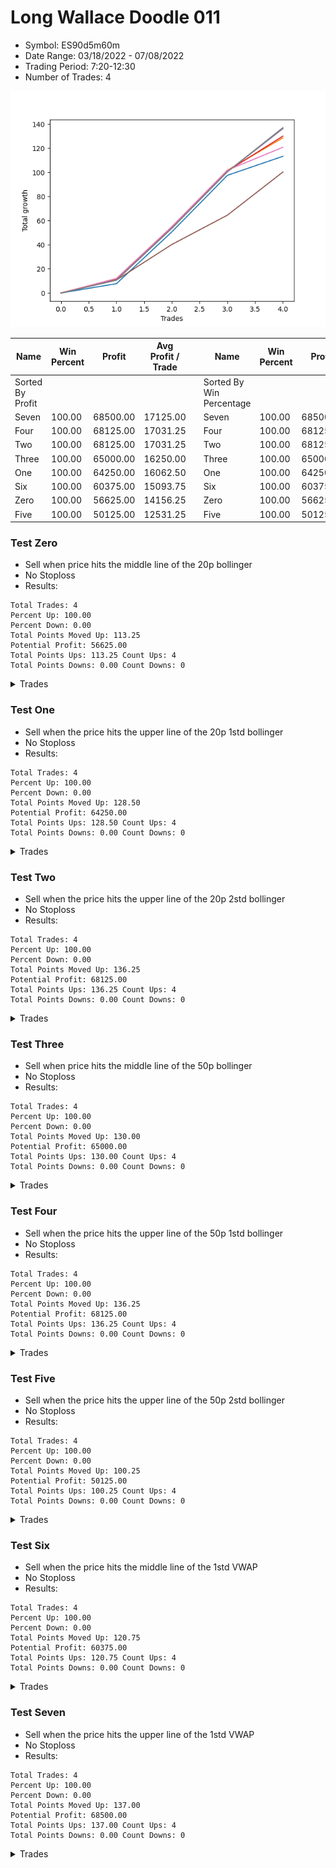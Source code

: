 # Long Wallace Doodle 011 
- Symbol: ES90d5m60m
- Date Range: 03/18/2022 - 07/08/2022
- Trading Period: 7:20-12:30
- Number of Trades: 4

![Plot](LongWallaceDoodle011ES90d5m60m.png)

| Name | Win Percent | Profit | Avg Profit / Trade |     | Name | Win Percent | Profit | Avg Profit / Trade |
| ---- | ----------- | ------ | ------------------ | --- | ---- | ----------- | ------ | ------------------ |
| Sorted By <br> Profit | | | | | Sorted By <br> Win Percentage ||||
| Seven | 100.00 | 68500.00 | 17125.00 |     | Seven | 100.00 | 68500.00 | 17125.00 |
| Four | 100.00 | 68125.00 | 17031.25 |     | Four | 100.00 | 68125.00 | 17031.25 |
| Two | 100.00 | 68125.00 | 17031.25 |     | Two | 100.00 | 68125.00 | 17031.25 |
| Three | 100.00 | 65000.00 | 16250.00 |     | Three | 100.00 | 65000.00 | 16250.00 |
| One | 100.00 | 64250.00 | 16062.50 |     | One | 100.00 | 64250.00 | 16062.50 |
| Six | 100.00 | 60375.00 | 15093.75 |     | Six | 100.00 | 60375.00 | 15093.75 |
| Zero | 100.00 | 56625.00 | 14156.25 |     | Zero | 100.00 | 56625.00 | 14156.25 |
| Five | 100.00 | 50125.00 | 12531.25 |     | Five | 100.00 | 50125.00 | 12531.25 |

### Test Zero
* Sell when price hits the middle line of the 20p bollinger
* No Stoploss
* Results:
```
Total Trades: 4
Percent Up: 100.00
Percent Down: 0.00
Total Points Moved Up: 113.25
Potential Profit: 56625.00
Total Points Ups: 113.25 Count Ups: 4
Total Points Downs: 0.00 Count Downs: 0
```

<details><summary>Trades</summary>

<code>In: 2022-04-20 11:45:00		Out: 2022-04-20 12:24:15		Total Position Time: 39:15		Total Move Up: 7.75		Total to Date: 7.75</code> <br />
<code>In: 2022-04-27 12:10:00		Out: 2022-04-28 06:30:05		Total Position Time: 1100:05		Total Move Up: 43.00		Total to Date: 50.75</code> <br />
<code>In: 2022-04-27 12:25:00		Out: 2022-04-28 06:30:05		Total Position Time: 1085:05		Total Move Up: 46.75		Total to Date: 97.50</code> <br />
<code>In: 2022-05-13 11:15:00		Out: 2022-05-13 11:51:35		Total Position Time: 36:35		Total Move Up: 15.75		Total to Date: 113.25</code> <br />


</details>

### Test One
* Sell when the price hits the upper line of the 20p 1std bollinger
* No Stoploss
* Results:
```
Total Trades: 4
Percent Up: 100.00
Percent Down: 0.00
Total Points Moved Up: 128.50
Potential Profit: 64250.00
Total Points Ups: 128.50 Count Ups: 4
Total Points Downs: 0.00 Count Downs: 0
```

<details><summary>Trades</summary>

<code>In: 2022-04-20 11:45:00		Out: 2022-04-20 12:45:15		Total Position Time: 60:15		Total Move Up: 12.00		Total to Date: 12.00</code> <br />
<code>In: 2022-04-27 12:10:00		Out: 2022-04-28 06:30:05		Total Position Time: 1100:05		Total Move Up: 43.00		Total to Date: 55.00</code> <br />
<code>In: 2022-04-27 12:25:00		Out: 2022-04-28 06:30:05		Total Position Time: 1085:05		Total Move Up: 46.75		Total to Date: 101.75</code> <br />
<code>In: 2022-05-13 11:15:00		Out: 2022-05-13 12:00:35		Total Position Time: 45:35		Total Move Up: 26.75		Total to Date: 128.50</code> <br />


</details>

### Test Two
* Sell when the price hits the upper line of the 20p 2std bollinger
* No Stoploss
* Results:
```
Total Trades: 4
Percent Up: 100.00
Percent Down: 0.00
Total Points Moved Up: 136.25
Potential Profit: 68125.00
Total Points Ups: 136.25 Count Ups: 4
Total Points Downs: 0.00 Count Downs: 0
```

<details><summary>Trades</summary>

<code>In: 2022-04-20 11:45:00		Out: 2022-04-20 12:45:55		Total Position Time: 60:55		Total Move Up: 10.75		Total to Date: 10.75</code> <br />
<code>In: 2022-04-27 12:10:00		Out: 2022-04-28 06:30:05		Total Position Time: 1100:05		Total Move Up: 43.00		Total to Date: 53.75</code> <br />
<code>In: 2022-04-27 12:25:00		Out: 2022-04-28 06:30:05		Total Position Time: 1085:05		Total Move Up: 46.75		Total to Date: 100.50</code> <br />
<code>In: 2022-05-13 11:15:00		Out: 2022-05-13 12:15:55		Total Position Time: 60:55		Total Move Up: 35.75		Total to Date: 136.25</code> <br />


</details>

### Test Three
* Sell when price hits the middle line of the 50p bollinger
* No Stoploss
* Results:
```
Total Trades: 4
Percent Up: 100.00
Percent Down: 0.00
Total Points Moved Up: 130.00
Potential Profit: 65000.00
Total Points Ups: 130.00 Count Ups: 4
Total Points Downs: 0.00 Count Downs: 0
```

<details><summary>Trades</summary>

<code>In: 2022-04-20 11:45:00		Out: 2022-04-20 12:25:50		Total Position Time: 40:50		Total Move Up: 11.25		Total to Date: 11.25</code> <br />
<code>In: 2022-04-27 12:10:00		Out: 2022-04-28 06:30:05		Total Position Time: 1100:05		Total Move Up: 43.00		Total to Date: 54.25</code> <br />
<code>In: 2022-04-27 12:25:00		Out: 2022-04-28 06:30:05		Total Position Time: 1085:05		Total Move Up: 46.75		Total to Date: 101.00</code> <br />
<code>In: 2022-05-13 11:15:00		Out: 2022-05-13 12:01:10		Total Position Time: 46:10		Total Move Up: 29.00		Total to Date: 130.00</code> <br />


</details>

### Test Four
* Sell when the price hits the upper line of the 50p 1std bollinger
* No Stoploss
* Results:
```
Total Trades: 4
Percent Up: 100.00
Percent Down: 0.00
Total Points Moved Up: 136.25
Potential Profit: 68125.00
Total Points Ups: 136.25 Count Ups: 4
Total Points Downs: 0.00 Count Downs: 0
```

<details><summary>Trades</summary>

<code>In: 2022-04-20 11:45:00		Out: 2022-04-20 12:45:55		Total Position Time: 60:55		Total Move Up: 10.75		Total to Date: 10.75</code> <br />
<code>In: 2022-04-27 12:10:00		Out: 2022-04-28 06:30:05		Total Position Time: 1100:05		Total Move Up: 43.00		Total to Date: 53.75</code> <br />
<code>In: 2022-04-27 12:25:00		Out: 2022-04-28 06:30:05		Total Position Time: 1085:05		Total Move Up: 46.75		Total to Date: 100.50</code> <br />
<code>In: 2022-05-13 11:15:00		Out: 2022-05-13 12:15:55		Total Position Time: 60:55		Total Move Up: 35.75		Total to Date: 136.25</code> <br />


</details>

### Test Five
* Sell when the price hits the upper line of the 50p 2std bollinger
* No Stoploss
* Results:
```
Total Trades: 4
Percent Up: 100.00
Percent Down: 0.00
Total Points Moved Up: 100.25
Potential Profit: 50125.00
Total Points Ups: 100.25 Count Ups: 4
Total Points Downs: 0.00 Count Downs: 0
```

<details><summary>Trades</summary>

<code>In: 2022-04-20 11:45:00		Out: 2022-04-20 12:45:55		Total Position Time: 60:55		Total Move Up: 10.75		Total to Date: 10.75</code> <br />
<code>In: 2022-04-27 12:10:00		Out: 2022-04-28 06:40:55		Total Position Time: 1110:55		Total Move Up: 29.50		Total to Date: 40.25</code> <br />
<code>In: 2022-04-27 12:25:00		Out: 2022-04-28 06:55:55		Total Position Time: 1110:55		Total Move Up: 24.25		Total to Date: 64.50</code> <br />
<code>In: 2022-05-13 11:15:00		Out: 2022-05-13 12:15:55		Total Position Time: 60:55		Total Move Up: 35.75		Total to Date: 100.25</code> <br />


</details>

### Test Six
* Sell when the price hits the middle line of the 1std VWAP
* No Stoploss
* Results:
```
Total Trades: 4
Percent Up: 100.00
Percent Down: 0.00
Total Points Moved Up: 120.75
Potential Profit: 60375.00
Total Points Ups: 120.75 Count Ups: 4
Total Points Downs: 0.00 Count Downs: 0
```

<details><summary>Trades</summary>

<code>In: 2022-04-20 11:45:00		Out: 2022-04-20 12:26:10		Total Position Time: 41:10		Total Move Up: 12.00		Total to Date: 12.00</code> <br />
<code>In: 2022-04-27 12:10:00		Out: 2022-04-28 06:30:05		Total Position Time: 1100:05		Total Move Up: 43.00		Total to Date: 55.00</code> <br />
<code>In: 2022-04-27 12:25:00		Out: 2022-04-28 06:30:05		Total Position Time: 1085:05		Total Move Up: 46.75		Total to Date: 101.75</code> <br />
<code>In: 2022-05-13 11:15:00		Out: 2022-05-13 11:52:25		Total Position Time: 37:25		Total Move Up: 19.00		Total to Date: 120.75</code> <br />


</details>

### Test Seven
* Sell when the price hits the upper line of the 1std VWAP
* No Stoploss
* Results:
```
Total Trades: 4
Percent Up: 100.00
Percent Down: 0.00
Total Points Moved Up: 137.00
Potential Profit: 68500.00
Total Points Ups: 137.00 Count Ups: 4
Total Points Downs: 0.00 Count Downs: 0
```

<details><summary>Trades</summary>

<code>In: 2022-04-20 11:45:00		Out: 2022-04-20 12:45:55		Total Position Time: 60:55		Total Move Up: 10.75		Total to Date: 10.75</code> <br />
<code>In: 2022-04-27 12:10:00		Out: 2022-04-28 06:30:05		Total Position Time: 1100:05		Total Move Up: 43.00		Total to Date: 53.75</code> <br />
<code>In: 2022-04-27 12:25:00		Out: 2022-04-28 06:30:05		Total Position Time: 1085:05		Total Move Up: 46.75		Total to Date: 100.50</code> <br />
<code>In: 2022-05-13 11:15:00		Out: 2022-05-13 12:14:40		Total Position Time: 59:40		Total Move Up: 36.50		Total to Date: 137.00</code> <br />


</details>